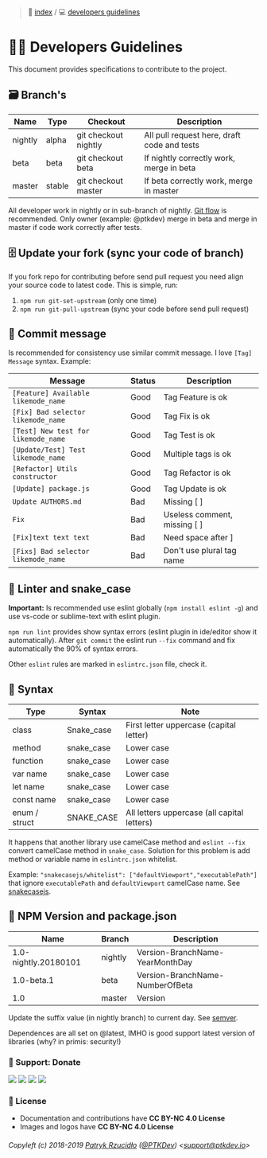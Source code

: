 > 📌 [index](../../README.md) / 💻 [developers guidelines](README.md)

# 👨‍💻 Developers Guidelines

This document provides specifications to contribute to the project.

## 🗃 Branch's

| Name      | Type     | Checkout               | Description                                   |
| ---       | ---      | ---                    | ---                                           |
| nightly   | alpha    | git checkout nightly   | All pull request here, draft code and tests   |
| beta      | beta     | git checkout beta      | If nightly correctly work, merge in beta      |
| master    | stable   | git checkout master    | If beta correctly work, merge in master       |

All developer work in nightly or in sub-branch of nightly. [Git flow](https://www.google.com/search?q=git+flow&oq=git+flow) is recommended. Only owner (example: @ptkdev) merge in beta and merge in master if code work correctly after tests.

## 🗄 Update your fork (sync your code of branch)
If you fork repo for contributing before send pull request you need align your source code to latest code. This is simple, run:
1. `npm run git-set-upstream` (only one time)
2. `npm run git-pull-upstream` (sync your code before send pull request)

## 🚩 Commit message
Is recommended for consistency use similar commit message. I love `[Tag] Message` syntax. Example:

| Message                               | Status  | Description                   |
| ---                                   | ---     | ---                           |
| `[Feature] Available likemode_name`   | Good    | Tag Feature is ok             |
| `[Fix] Bad selector likemode_name`    | Good    | Tag Fix is ok                 |
| `[Test] New test for likemode_name`   | Good    | Tag Test is ok                |
| `[Update/Test] Test likemode_name`    | Good    | Multiple tags is ok           |
| `[Refactor] Utils constructor`        | Good    | Tag Refactor is ok            |
| `[Update] package.js`                 | Good    | Tag Update is ok              |
| `Update AUTHORS.md`                   | Bad     | Missing [ ]                   |
| `Fix`                                 | Bad     | Useless comment, missing [ ]  |
| `[Fix]text text text`                 | Bad     | Need space after ]            |
| `[Fixs] Bad selector likemode_name`   | Bad     | Don't use plural tag name     |

## 🐍 Linter and snake_case
**Important:** Is recommended use eslint globally (`npm install eslint -g`) and use vs-code or sublime-text with eslint plugin.

`npm run lint` provides show syntax errors (eslint plugin in ide/editor show it automatically). After `git commit` the eslint run `--fix` command and fix automatically the 90% of syntax errors.

Other `eslint` rules are marked in `eslintrc.json` file, check it.

## 🐝 Syntax

| Type          | Syntax                 | Note                                          |
| ---           | ---                    | ---                                           |
| class         | Snake_case             | First letter uppercase (capital letter)       |
| method        | snake_case             | Lower case                                    |
| function      | snake_case             | Lower case                                    |
| var name      | snake_case             | Lower case                                    |
| let name      | snake_case             | Lower case                                    |
| const name    | snake_case             | Lower case                                    |
| enum / struct | SNAKE_CASE             | All letters uppercase (all capital letters)   |

It happens that another library use camelCase method and `eslint --fix` convert camelCase method in `snake_case`. Solution for this problem is add method or variable name in `eslintrc.json` whitelist.

Example:
`"snakecasejs/whitelist": ["defaultViewport","executablePath"]` that ignore `executablePath` and `defaultViewport` camelCase name. See [snakecasejs](https://github.com/ptkdev/eslint-plugin-snakecasejs).

## 🍄 NPM Version and package.json

| Name                  | Branch     | Description                      |
| ---                   | ---        |  ---                             |
| 1.0-nightly.20180101  | nightly    | Version-BranchName-YearMonthDay  |
| 1.0-beta.1            | beta       | Version-BranchName-NumberOfBeta  |
| 1.0                   | master     | Version                          |

Update the suffix value (in nightly branch) to current day. See [semver](https://semver.npmjs.com/).

Dependences are all set on @latest, IMHO is good support latest version of libraries (why? in primis: security!)

### 🎁 Support: Donate
[![](https://img.shields.io/badge/donate-paypal-005EA6.svg)](http://paypal.ptkdev.io) [![](https://img.shields.io/badge/donate-patreon-F87668.svg)](http://patreon.ptkdev.io) [![](https://img.shields.io/badge/donate-opencollective-5DA4F9.svg)](http://opencollective.ptkdev.io) [![](https://img.shields.io/badge/buy%20me-coffee-4B788C.svg)](http://coffee.ptkdev.io)

### 💫 License
* Documentation and contributions have **CC BY-NC 4.0 License**
* Images and logos have **CC BY-NC 4.0 License**

###### Copyleft (c) 2018-2019 [Patryk Rzucidło](https://ptk.dev) ([@PTKDev](https://twitter.com/ptkdev)) <[support@ptkdev.io](mailto:support@ptkdev.io)>